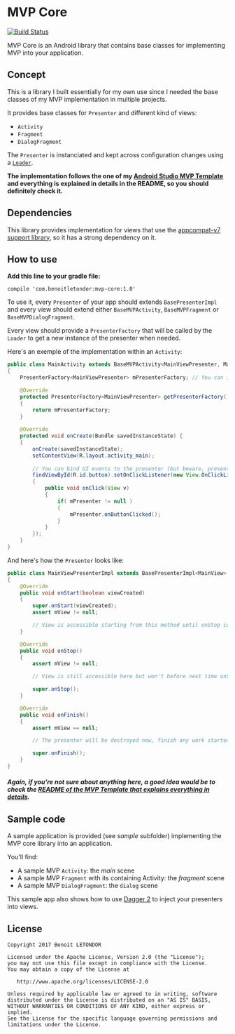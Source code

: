 # MVP Core

[![Build Status](https://travis-ci.org/benoitletondor/mvp-core.svg?branch=develop)](https://travis-ci.org/benoitletondor/mvp-core)

MVP Core is an Android library that contains base classes for implementing MVP into your application.

## Concept

This is a library I built essentially for my own use since I needed the base classes of my MVP implementation in multiple projects.

It provides base classes for `Presenter` and different kind of views:

- `Activity`
- `Fragment`
- `DialogFragment`

The `Presenter` is instanciated and kept across configuration changes using a [`Loader`](https://developer.android.com/guide/components/loaders.html). 

**The implementation follows the one of my [Android Studio MVP Template](https://github.com/benoitletondor/Android-Studio-MVP-template) and everything is explained in details in the README, so you should definitely check it.**

## Dependencies

This library provides implementation for views that use the [appcompat-v7 support library](https://developer.android.com/topic/libraries/support-library/features.html), so it has a strong dependency on it. 

## How to use

**Add this line to your gradle file:**

```
compile 'com.benoitletondor:mvp-core:1.0'
```

To use it, every `Presenter` of your app should extends `BasePresenterImpl` and every view should extend either `BaseMVPActivity`, `BaseMVPFragment` or `BaseMVPDialogFragment`.

Every view should provide a `PresenterFactory` that will be called by the `Loader` to get a new instance of the presenter when needed.

Here's an exemple of the implementation within an `Activity`:

```java
public class MainActivity extends BaseMVPActivity<MainViewPresenter, MainView> 
{
	PresenterFactory<MainViewPresenter> mPresenterFactory; // You can inject this

	@Override
	protected PresenterFactory<MainViewPresenter> getPresenterFactory()
	{
		return mPresenterFactory;
	}
	
	@Override
	protected void onCreate(Bundle savedInstanceState) {
	{
		onCreate(savedInstanceState);
		setContentView(R.layout.activity_main);
		
		// You can bind UI events to the presenter (but beware, presenter is still null at this point)
		findViewById(R.id.button).setOnClickListener(new View.OnClickListener() 
		{
			public void onClick(View v) 
			{
				if( mPresenter != null )
				{
					mPresenter.onButtonClicked();
				} 
			}
		});
	}
}
```

And here's how the `Presenter` looks like:

```java
public class MainViewPresenterImpl extends BasePresenterImpl<MainView> implements MainViewPresenter
{
	@Override
	public void onStart(boolean viewCreated)
	{
		super.onStart(viewCreated);
		assert mView != null;

		// View is accessible starting from this method until onStop is called
	}

	@Override
	public void onStop()
	{
		assert mView != null;

		// View is still accessible here but won't before next time onStart is called

		super.onStop();
	}

	@Override
	public void onFinish()
	{
		assert mView == null;

		// The presenter will be destroyed now, finish any work started. View is NOT available here

		super.onFinish();
	}
}
```

##### Again, if you're not sure about anything here, a good idea would be to check the [README of the MVP Template that explains everything in details](https://github.com/benoitletondor/Android-Studio-MVP-template).

## Sample code

A sample application is provided (see _sample_ subfolder) implementing the MVP core library into an application. 

You'll find:

- A sample MVP `Activity`: the _main_ scene
- A sample MVP `Fragment` with its containing Activity: the _fragment_ scene
- A sample MVP `DialogFragment`: the `dialog` scene

This sample app also shows how to use [Dagger 2](https://github.com/google/dagger) to inject your presenters into views.

## License

    Copyright 2017 Benoit LETONDOR

    Licensed under the Apache License, Version 2.0 (the "License");
    you may not use this file except in compliance with the License.
    You may obtain a copy of the License at

       http://www.apache.org/licenses/LICENSE-2.0

    Unless required by applicable law or agreed to in writing, software
    distributed under the License is distributed on an "AS IS" BASIS,
    WITHOUT WARRANTIES OR CONDITIONS OF ANY KIND, either express or implied.
    See the License for the specific language governing permissions and
    limitations under the License.
